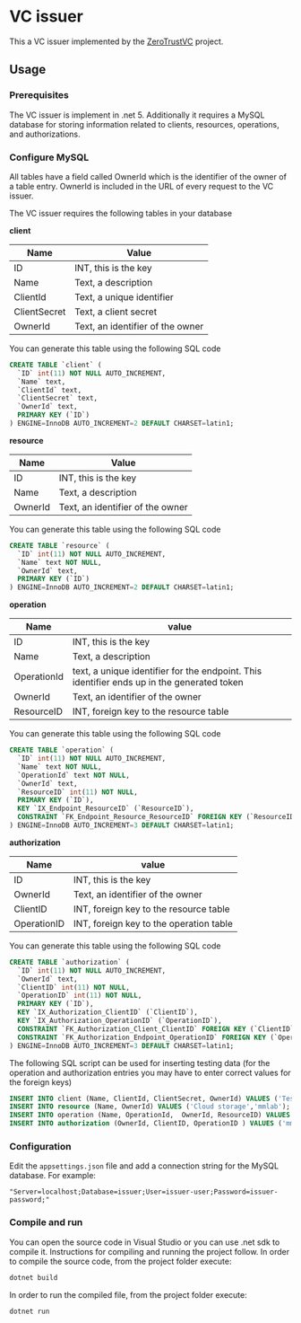 # VC issuer
This a VC issuer implemented by the [ZeroTrustVC](https://mm.aueb.gr/projects/zerotrustvc) project.

## Usage

### Prerequisites
The VC issuer is implement in .net 5. Additionally it requires a MySQL database
for storing information related to clients, resources, operations, and authorizations.

### Configure MySQL

All tables have a field called OwnerId which is the identifier of the owner of a
table entry. OwnerId is included in the URL of every request to the VC issuer.

The VC issuer requires the following tables in your database

**client**

| Name | Value |
| --- | --- |
| ID | INT, this is the key|
| Name | Text, a description|
| ClientId | Text, a unique identifier|
| ClientSecret | Text, a client secret|
| OwnerId | Text, an identifier of the owner|

You can generate this table using the following SQL code

```sql
CREATE TABLE `client` (
  `ID` int(11) NOT NULL AUTO_INCREMENT,
  `Name` text,
  `ClientId` text,
  `ClientSecret` text,
  `OwnerId` text,
  PRIMARY KEY (`ID`)
) ENGINE=InnoDB AUTO_INCREMENT=2 DEFAULT CHARSET=latin1;
```

**resource**

| Name | Value |
| --- | --- |
| ID | INT, this is the key|
| Name | Text, a description|
| OwnerId | Text, an identifier of the owner|

You can generate this table using the following SQL code

```sql
CREATE TABLE `resource` (
  `ID` int(11) NOT NULL AUTO_INCREMENT,
  `Name` text NOT NULL,
  `OwnerId` text,
  PRIMARY KEY (`ID`)
) ENGINE=InnoDB AUTO_INCREMENT=2 DEFAULT CHARSET=latin1;
```
**operation**

| Name | value |
| --- | --- |
| ID | INT, this is the key|
| Name | Text, a description|
| OperationId | text, a unique identifier for the endpoint. This identifier ends up in the generated token|
| OwnerId | Text, an identifier of the owner|
| ResourceID | INT, foreign key to the resource table|

You can generate this table using the following SQL code

```sql
CREATE TABLE `operation` (
  `ID` int(11) NOT NULL AUTO_INCREMENT,
  `Name` text NOT NULL,
  `OperationId` text NOT NULL,
  `OwnerId` text,
  `ResourceID` int(11) NOT NULL,
  PRIMARY KEY (`ID`),
  KEY `IX_Endpoint_ResourceID` (`ResourceID`),
  CONSTRAINT `FK_Endpoint_Resource_ResourceID` FOREIGN KEY (`ResourceID`) REFERENCES `resource` (`ID`) ON DELETE CASCADE
) ENGINE=InnoDB AUTO_INCREMENT=3 DEFAULT CHARSET=latin1;
```

**authorization**

| Name | value |
| --- | --- |
| ID | INT, this is the key|
| OwnerId | Text, an identifier of the owner|
| ClientID | INT, foreign key to the resource table|
| OperationID | INT, foreign key to the operation table|

You can generate this table using the following SQL code

```sql
CREATE TABLE `authorization` (
  `ID` int(11) NOT NULL AUTO_INCREMENT,
  `OwnerId` text,
  `ClientID` int(11) NOT NULL,
  `OperationID` int(11) NOT NULL,
  PRIMARY KEY (`ID`),
  KEY `IX_Authorization_ClientID` (`ClientID`),
  KEY `IX_Authorization_OperationID` (`OperationID`),
  CONSTRAINT `FK_Authorization_Client_ClientID` FOREIGN KEY (`ClientID`) REFERENCES `client` (`ID`) ON DELETE CASCADE,
  CONSTRAINT `FK_Authorization_Endpoint_OperationID` FOREIGN KEY (`OperationID`) REFERENCES `operation` (`ID`) ON DELETE CASCADE
) ENGINE=InnoDB AUTO_INCREMENT=3 DEFAULT CHARSET=latin1;
```

The following SQL script can be used for inserting testing data (for the operation and authorization
entries you may have to enter correct values for the foreign keys)
```sql
INSERT INTO client (Name, ClientId, ClientSecret, OwnerId) VALUES ('Test wallet','wallet','qwerty','mmlab');
INSERT INTO resource (Name, OwnerId) VALUES ('Cloud storage','mmlab');
INSERT INTO operation (Name, OperationId,  OwnerId, ResourceID) VALUES ('Read Files','FL_READ','mmlab','2');
INSERT INTO authorization (OwnerId, ClientID, OperationID ) VALUES ('mmlab','2', '4');
```
### Configuration
Edit the `appsettings.json` file and add a connection string for the MySQL database. For example:

```
"Server=localhost;Database=issuer;User=issuer-user;Password=issuer-password;"
```


### Compile and run
You can open the source code in Visual Studio or you can use .net sdk to compile it.
Instructions for compiling and running the project follow. In order to compile
the source code, from the project folder execute:

```bash
dotnet build
```


In order to run the compiled file, from the project folder execute:

```bash
dotnet run
```